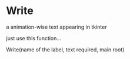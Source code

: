 # Write
a animation-wise text appearing in tkinter


just use this function...

Write(name of the label, text required, main root)
